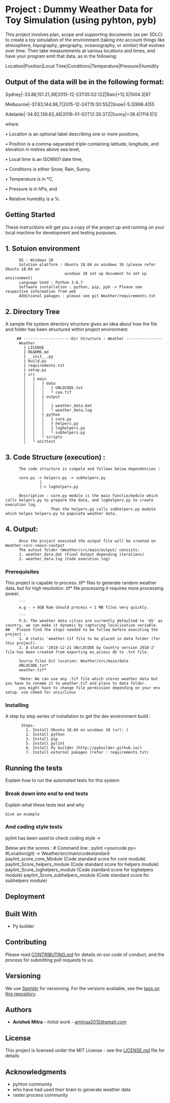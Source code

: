 # Project : Dummy Weather Data for Toy Simulation (using pyhton, pyb)

This project involves plan, scope and supporting documents (as per SDLC) to create a toy simulation of the environment 
(taking into account things like atmosphere, topography, geography, oceanography, or similar) that evolves over time. 
Then take measurements at various locations and times, and have your program emit that data, as in the following:


Location|Position|Local Time|Conditions|Temperature|Pressure|Humidity
						

Output of the data will be in the following format:
------------------------------------------------------------------
Sydney|-33.86,151.21,39|2015-12-23T05:02:12Z|Rain|+12.5|1004.3|97

Melbourne|-37.83,144.98,7|2015-12-24T15:30:55Z|Snow|-5.3|998.4|55

Adelaide|-34.92,138.62,48|2016-01-03T12:35:37Z|Sunny|+39.4|1114.1|12

where

•	Location is an optional label describing one or more positions,

•	Position is a comma-separated triple containing latitude, longitude, and elevation in metres above sea level,

•	Local time is an ISO8601 date time,

•	Conditions is either Snow, Rain, Sunny,

•	Temperature is in °C,

•	Pressure is in hPa, and

•	Relative humidity is a %.


## Getting Started

These instructions will get you a copy of the project up and running on your local machine for development and testing purposes. 

## 1. Sotuion environment
          OS : Windows 10
          Solution platform : Ubuntu 18.04 on windows 10 (please refer Ubuntu 18.04 on 
                              windows 10 set up document to set up environment)
          Language Used : Python 3.6.7
          Software installation : python, pip, pyb -> Please see respective information from web
          Additional pakages : please see git Weather/requirements.txt

## 2. Directory Tree
          
A sample file system directory structure gives an idea about how the file and folder has been structured within project environment.

          
         ## ---------------------Dir Structure : Weather ----------------
          Weather
            ├ LICENSE
            ├ README.md
            ├ __init__.py
            ├ build.py
            ├ requirements.txt
            ├ setup.py
            ├ src
            │   ├ main
            │   │   ├ data
            │   │   │   ├ UNLOCODE.txt
            │   │   │   └ cea.tif
            │   │   ├ output
            │   │   │       
            │   │   │   ├ weather_data.dat
            │   │   │   └ weather_data.log
            │   │   ├ python
            │   │   │   ├ core.py
            │   │   │   ├ helpers.py
            │   │   │   ├ loghelpers.py
            │   │   │   └ subhelpers.py
            │   │   └ scripts
            │   └ unittest
          

## 3. Code Structure (execution) :
          
          The code structure is simpele and follows below dependencies :
 
          core.py -> helpers.py -> subhelpers.py
                   | 
                   |-> loghelpers.py

          Description : core.py module is the main functio/module which calls helpers.py to prepare the data, and loghelpers.py to create execution log.  
                        Then the helpers.py calls subhelpers.py module which helpes helpers.py to populate weather data.  
## 4. Output:
          Once the project executed the output file will be created on Weather->src->main->output 
          The outout folder (Weather/src/main/output/ consists:
          1. weather_data.dat (Final Output depending iterations)
          2. weather_data.log (Code execution log)

### Prerequisites

This project is capable to process .tif* files to generate random weather data, but for high resolution .tif* file processing it requires more processing power.

          ```
          e.g - > 8GB Ram should process < 1 MB files very quickly.

          ```
          P.S: The weather data cities are currently defaulted to 'US' as country, we can make it dynamic by capturing localisation variable.
    ##   Please find the steps needed to be follow before executing the project :
          1. A static 'weather.tif file to be placed in data folder (for this project). 
          2. A static '2018-12-21 UN/LOCODE by Country version 2018-2' file has been created from exporting ms_access db to .txt file.  

          Source files Git location: Weather/src/main/data
          UNLOCODE.txt*
          weather.tif*

          *Note: We can use any .tif file which stores weather data but you have to rename it to weather.tif and place to data folder.
          you might have to change file permission depending on your env setup. use chmod for unix/linux


### Installing

A step by step series of installation to get the dev environment build : 

           Steps:
             1. Install Ubuntu 18.04 on windows 10 (url: )
             2. Install python 
             3. Install pip
             5. Install pylint
             6. Install Py builder (http://pybuilder.github.io/)
             7. Install external pakages (refer : requirements.txt) 



## Running the tests

Explain how to run the automated tests for this system

### Break down into end to end tests

Explain what these tests test and why

```
Give an example
```

### And coding style tests

pylint has been used to check coding style ->

Below are the scores : 
          # Command line : pylint <yourcode.py>
          #Location(git) -> Weather/src/main/codestandard
            paylint_score_core_Module (Code standard score for core module)
            paylint_Score_helpers_module (Code standard score for helpers module)
            paylint_Score_loghelpers_module (Code standard score for loghelpers module)
            paylint_Score_subhelpers_module (Code standard score for subhelpers module)


## Deployment

 

## Built With

*  Py builder

## Contributing

Please read [CONTRIBUTING.md](https://gist.github.com/PurpleBooth/b24679402957c63ec426) for details on our code of conduct, and the process for submitting pull requests to us.

## Versioning

We use [SemVer](http://semver.org/) for versioning. For the versions available, see the [tags on this repository](https://github.com/your/project/tags). 

## Authors

* **Avishek Mitra** - *Initial work* - amitraa2012@gmail.com

## License

This project is licensed under the MIT License - see the [LICENSE.md](LICENSE.md) file for details

## Acknowledgments

* pyhton community
* who have had used their brain to generate weather data
* raster process community




